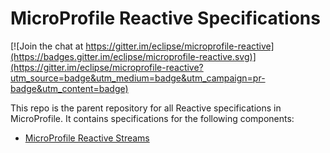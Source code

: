 <!---
Copyright (c) 2016-2017 Contributors to the Eclipse Foundation

See the NOTICE file(s) distributed with this work for additional
information regarding copyright ownership.
Licensed under the Apache License, Version 2.0 (the "License");
You may not use this file except in compliance with the License.
You may obtain a copy of the License at

    http://www.apache.org/licenses/LICENSE-2.0

Unless required by applicable law or agreed to in writing, software
distributed under the License is distributed on an "AS IS" BASIS,
WITHOUT WARRANTIES OR CONDITIONS OF ANY KIND, either express or implied.
See the License for the specific language governing permissions and
limitations under the License.
--->
# MicroProfile Reactive Specifications

[![Join the chat at https://gitter.im/eclipse/microprofile-reactive](https://badges.gitter.im/eclipse/microprofile-reactive.svg)](https://gitter.im/eclipse/microprofile-reactive?utm_source=badge&utm_medium=badge&utm_campaign=pr-badge&utm_content=badge)

This repo is the parent repository for all Reactive specifications in MicroProfile. It contains specifications for the following components:

* [MicroProfile Reactive Streams](streams)

